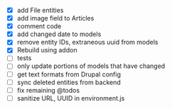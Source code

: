 - [x] add File entities
- [x] add image field to Articles
- [x] comment code
- [x] add changed date to models
- [x] remove entity IDs, extraneous uuid from models
- [x] Rebuild using addon
- [ ] tests
- [ ] only update portions of models that have changed
- [ ] get text formats from Drupal config
- [ ] sync deleted entities from backend
- [ ] fix remaining @todos
- [ ] sanitize URL, UUID in environment.js
